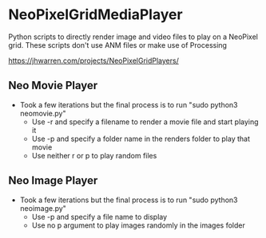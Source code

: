 # NeoPixelGridMediaPlayer
Python scripts to directly render image and video files to play on a NeoPixel grid. These scripts don't use ANM files or make use of Processing

https://jhwarren.com/projects/NeoPixelGridPlayers/

## Neo Movie Player
* Took a few iterations but the final process is to run "sudo python3 neomovie.py"
    * Use -r and specify a filename to render a movie file and start playing it
    * Use -p and specify a folder name in the renders folder to play that movie
    * Use neither r or p to play random files

## Neo Image Player
* Took a few iterations but the final process is to run "sudo python3 neoimage.py"
    * Use -p and specify a file name to display
    * Use no p argument to play images randomly in the images folder
